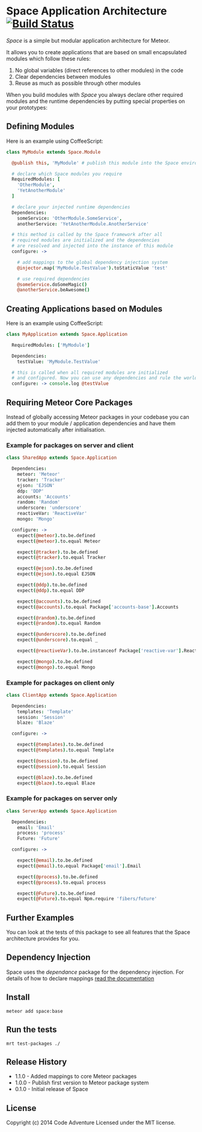 # Space Application Architecture [![Build Status](https://travis-ci.org/CodeAdventure/meteor-space.svg?branch=master)](https://travis-ci.org/CodeAdventure/meteor-space)

*Space* is a simple but modular application architecture for Meteor.

It allows you to create applications that are based on
small encapsulated modules which follow these rules:

1. No global variables (direct references to other modules) in the code
2. Clear dependencies between modules
3. Reuse as much as possible through other modules

When you build modules with *Space* you always declare other required
modules and the runtime dependencies by putting special properties on
your prototypes:

## Defining Modules
Here is an example using CoffeeScript:

```Coffeescript
class MyModule extends Space.Module

  @publish this, 'MyModule' # publish this module into the Space environment

  # declare which Space modules you require
  RequiredModules: [
    'OtherModule',
    'YetAnotherModule'
  ]

  # declare your injected runtime dependencies
  Dependencies:
    someService: 'OtherModule.SomeService',
    anotherService: 'YetAnotherModule.AnotherService'

  # this method is called by the Space framework after all
  # required modules are initialized and the dependencies
  # are resolved and injected into the instance of this module
  configure: ->

    # add mappings to the global dependency injection system
    @injector.map('MyModule.TestValue').toStaticValue 'test'

    # use required dependencies
    @someService.doSomeMagic()
    @anotherService.beAwesome()
```

## Creating Applications based on Modules
Here is an example using CoffeeScript:

```CoffeeScript
class MyApplication extends Space.Application

  RequiredModules: ['MyModule']

  Dependencies:
    testValue: 'MyModule.TestValue'

  # this is called when all required modules are initialized
  # and configured. Now you can use any dependencies and rule the world.
  configure: -> console.log @testValue
```

## Requiring Meteor Core Packages
Instead of globally accessing Meteor packages in your codebase
you can add them to your module / application dependencies and
have them injected automatically after initialisation.

### Example for packages on server and client

```CoffeeScript
class SharedApp extends Space.Application

  Dependencies:
    meteor: 'Meteor'
    tracker: 'Tracker'
    ejson: 'EJSON'
    ddp: 'DDP'
    accounts: 'Accounts'
    random: 'Random'
    underscore: 'underscore'
    reactiveVar: 'ReactiveVar'
    mongo: 'Mongo'

  configure: ->
    expect(@meteor).to.be.defined
    expect(@meteor).to.equal Meteor

    expect(@tracker).to.be.defined
    expect(@tracker).to.equal Tracker

    expect(@ejson).to.be.defined
    expect(@ejson).to.equal EJSON

    expect(@ddp).to.be.defined
    expect(@ddp).to.equal DDP

    expect(@accounts).to.be.defined
    expect(@accounts).to.equal Package['accounts-base'].Accounts

    expect(@random).to.be.defined
    expect(@random).to.equal Random

    expect(@underscore).to.be.defined
    expect(@underscore).to.equal _

    expect(@reactiveVar).to.be.instanceof Package['reactive-var'].ReactiveVar

    expect(@mongo).to.be.defined
    expect(@mongo).to.equal Mongo
```

### Example for packages on client only

```CoffeeScript
class ClientApp extends Space.Application

  Dependencies:
    templates: 'Template'
    session: 'Session'
    blaze: 'Blaze'

  configure: ->

    expect(@templates).to.be.defined
    expect(@templates).to.equal Template

    expect(@session).to.be.defined
    expect(@session).to.equal Session

    expect(@blaze).to.be.defined
    expect(@blaze).to.equal Blaze
```

### Example for packages on server only

```CoffeeScript
class ServerApp extends Space.Application

  Dependencies:
    email: 'Email'
    process: 'process'
    Future: 'Future'

  configure: ->

    expect(@email).to.be.defined
    expect(@email).to.equal Package['email'].Email

    expect(@process).to.be.defined
    expect(@process).to.equal process

    expect(@Future).to.be.defined
    expect(@Future).to.equal Npm.require 'fibers/future'
```

## Further Examples
You can look at the tests of this package to see all features that the
Space architecture provides for you.

## Dependency Injection
Space uses the *dependance* package for the dependency injection.
For details of how to declare mappings [read the documentation](http://codeadventure.github.io/meteor-dependance)

## Install
`meteor add space:base`

## Run the tests
`mrt test-packages ./`

## Release History
* 1.1.0 - Added mappings to core Meteor packages
* 1.0.0 - Publish first version to Meteor package system
* 0.1.0 - Initial release of Space

## License
Copyright (c) 2014 Code Adventure
Licensed under the MIT license.
